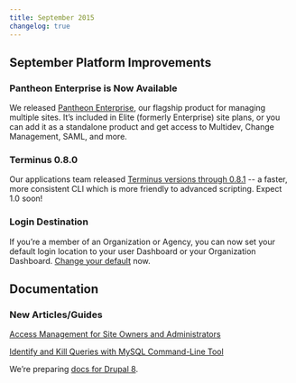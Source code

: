 ```yaml
---
title: September 2015
changelog: true
---
```


## September Platform Improvements


### Pantheon Enterprise is Now Available
We released [Pantheon Enterprise](https://pantheon.io/blog/announcing-pantheon-enterprise), our flagship product for managing multiple sites. It’s included in Elite (formerly Enterprise) site plans, or you can add it as a standalone product and get access to Multidev, Change Management, SAML, and more.

### Terminus 0.8.0
Our applications team released [Terminus versions through 0.8.1](https://github.com/pantheon-systems/cli/blob/master/CHANGELOG.md#081---2015-09-28) -- a faster, more consistent CLI which is more friendly to advanced scripting. Expect 1.0 soon!

### Login Destination
If you’re a member of an Organization or Agency, you can now set your default login location to your user Dashboard or your Organization Dashboard. [Change your default](https://dashboard.pantheon.io/user/#account/login-destination) now.


## Documentation
### New Articles/Guides
[Access Management for Site Owners and Administrators](/access-management)  

[Identify and Kill Queries with MySQL Command-Line Tool](/guides/mariadb-mysql/kill-mysql-queries)

We’re preparing [docs for Drupal 8](https://github.com/pantheon-systems/documentation/pulls?utf8=%E2%9C%93&q=is%3Apr+milestone%3AD8+).
